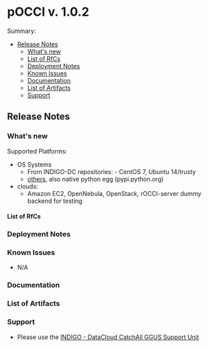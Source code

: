 # pOCCI v. 1.0.2


Summary:
* [Release Notes](#id1)
  * [What's new](#id2)
  * [List of RfCs](#id3)
  * [Deployment Notes](#id4)
  * [Known Issues](#id5)
  * [Documentation](#id6)
  * [List of Artifacts](#id7)
  * [Support](#id8)


<a id="id1"></a>
## Release Notes

<a id="id2"></a>
### What's new

Supported Platforms:
* OS Systems
  *  From INDIGO-DC repositories: - CentOS 7, Ubuntu 14/trusty
  *  [others](http://scientific.zcu.cz/cesnet/pOCCI/html/devel.html#packages), also native python egg (pypi.python.org)
* clouds: 
  * Amazon EC2, OpenNebula, OpenStack, rOCCI-server dummy backend for testing
  
<a id="id3"></a>
#### List of RfCs 

<a id="id4"></a>
### Deployment Notes

<a id="id5"></a>
### Known Issues

* N/A

<a id="id6"></a>
### Documentation

<a id="id7"></a>
### List of Artifacts

<a id="id8"></a>
### Support

* Please use the [INDIGO - DataCloud CatchAll GGUS Support Unit](
https://wiki.egi.eu/wiki/GGUS:INDIGO_DataCloud_Catch-all_FAQ)